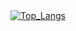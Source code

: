 <p align="center"> <br/> <br/>
  <a href="https://github.com/anuraghazra/github-readme-stats">
     <img align="center" src="https://github-readme-stats.vercel.app/api/top-langs/?username=Armi-B&theme=ambient_gradient&layout=donut" alt="Top_Langs"/>
  </a>
</p>
